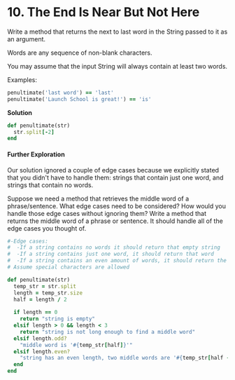 # 10. The End Is Near But Not Here

Write a method that returns the next to last word in the String passed to it as an argument.

Words are any sequence of non-blank characters.

You may assume that the input String will always contain at least two words.

Examples:

```ruby
penultimate('last word') == 'last'
penultimate('Launch School is great!') == 'is'
```

**Solution**

```ruby
def penultimate(str)
  str.split[-2]
end
```

#### Further Exploration

Our solution ignored a couple of edge cases because we explicitly stated that you didn't have to handle them: strings that contain just one word, and strings that contain no words.

Suppose we need a method that retrieves the middle word of a phrase/sentence. What edge cases need to be considered? How would you handle those edge cases without ignoring them? Write a method that returns the middle word of a phrase or sentence. It should handle all of the edge cases you thought of.

```ruby
#-Edge cases:
#  -If a string contains no words it should return that empty string
#  -If a string contains just one word, it should return that word
#  -If a string contains an even amount of words, it should return the two middle words
# Assume special characters are allowed

def penultimate(str)
  temp_str = str.split
  length = temp_str.size
  half = length / 2
  
  if length == 0
    return "string is empty"
  elsif length > 0 && length < 3
    return "string is not long enough to find a middle word"
  elsif length.odd?
    "middle word is '#{temp_str[half]}'"
  elsif length.even?
    "string has an even length, two middle words are '#{temp_str[half - 1]}'  and '#{temp_str[half]}'"
  end
end
```

